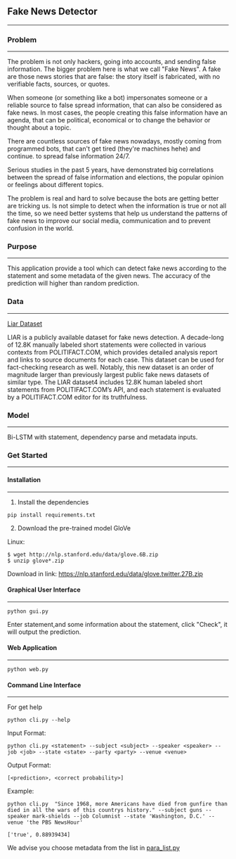 ## Fake News Detector

***
### Problem
***

The problem is not only hackers, going into accounts, and sending false information. The bigger problem here is what we call "Fake News". A fake are those news stories that are false: the story itself is fabricated, with no verifiable facts, sources, or quotes.

When someone (or something like a bot) impersonates someone or a reliable source to false spread information, that can also be considered as fake news. In most cases, the people creating this false information have an agenda, that can be political, economical or to change the behavior or thought about a topic.

There are countless sources of fake news nowadays, mostly coming from programmed bots, that can't get tired (they're machines hehe) and continue. to spread false information 24/7.

Serious studies in the past 5 years, have demonstrated big correlations between the spread of false information and elections, the popular opinion or feelings about different topics.

The problem is real and hard to solve because the bots are getting better are tricking us. Is not simple to detect when the information is true or not all the time, so we need better systems that help us understand the patterns of fake news to improve our social media, communication and to prevent confusion in the world.

### Purpose
***
This application provide a tool which can detect fake news according to the statement and some metadata of the given news. The accuracy of the prediction will higher than random prediction.

### Data
***

[Liar Dataset](https://paperswithcode.com/dataset/liar)

LIAR is a publicly available dataset for fake news detection. A decade-long of 12.8K manually labeled short statements were collected in various contexts from POLITIFACT.COM, which provides detailed analysis report and links to source documents for each case. This dataset can be used for fact-checking research as well. Notably, this new dataset is an order of magnitude larger than previously largest public fake news datasets of similar type. The LIAR dataset4 includes 12.8K human labeled short statements from POLITIFACT.COM’s API, and each statement is evaluated by a POLITIFACT.COM editor for its truthfulness.

### Model
***

Bi-LSTM with statement, dependency parse and metadata inputs.

### Get Started
***
#### Installation
***
1. Install the dependencies
```
pip install requirements.txt
```
2. Download the pre-trained model GloVe

Linux:
```
$ wget http://nlp.stanford.edu/data/glove.6B.zip
$ unzip glove*.zip
```

Download in link:
https://nlp.stanford.edu/data/glove.twitter.27B.zip


#### Graphical User Interface
***
```
python gui.py
```
Enter statement,and some information about the statement, click "Check", it will output the prediction.

#### Web Application
***
```
python web.py
```
#### Command Line Interface
***
For get help
```
python cli.py --help
```
Input Format:
```
python cli.py <statement> --subject <subject> --speaker <speaker> --job <job> --state <state> --party <party> --venue <venue>
```

Output Format:
```
[<prediction>, <correct probability>]
```

Example:
```
python cli.py  "Since 1968, more Americans have died from gunfire than died in all the wars of this countrys history." --subject guns --speaker mark-shields --job Columnist --state 'Washington, D.C.' --venue 'the PBS NewsHour'

['true', 0.88939434]
```

We advise you choose metadata from the list in [para_list.py](para_list.py) 